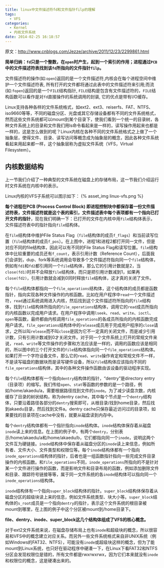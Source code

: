 ```yaml
---
title: linux中文件描述符fd和文件指针filp的理解
tags:
  - VFS
categories:
  - Kernel
  - 内核文件系统
date: 2014-02-25 16:18:57
---
```


原文：<http://www.cnblogs.com/Jezze/archive/2011/12/23/2299861.html>

**简单归纳：`fd`只是一个整数，在`open`时产生，起到一个索引的作用；进程通过`PCB`中的文件描述符表找到该`fd`所指向的文件指针`filp`。**

文件描述符的操作(如:`open`)返回的是一个文件描述符,内核会在每个进程空间中维护一个文件描述符表, 所有打开的文件都将通过此表中的文件描述符来引用;而流(如:`fopen`)返回的是一个`FILE`结构指针, `FILE`结构是包含有文件描述符的，`FILE`结构函数可以看作是对`fd`直接操作的系统调用的封装, 它的优点是带有I/O缓存。
<!--more-->

Linux支持各种各样的文件系统格式，如ext2、ext3、reiserfs、FAT、NTFS、iso9660等等，不同的磁盘分区、光盘或其它存储设备都有不同的文件系统格式，然而这些文件系统都可以mount到某个目录下，使我们看到一个统一的目录树，各种文件系统上的目录和文件我们用ls命令看起来是一样的，读写操作用起来也都是一样的，这是怎么做到的呢？Linux内核在各种不同的文件系统格式之上做了一个抽象层，使得文件、目录、读写访问等概念成为抽象层的概念，因此各种文件系统看起来用起来都一样，这个抽象层称为虚拟文件系统（VFS，Virtual Filesystem）。

## 内核数据结构

上一节我们介绍了一种典型的文件系统在磁盘上的存储布局，这一节我们介绍运行时文件系统在内核中的表示。

Linux内核的VFS子系统可以图示如下：
{% asset_img linux-vfs.png %}

**每个进程在PCB (Process Control Block) 即进程控制块中都保存着一份文件描述符表，文件描述符就是这个表的索引，文件描述表中每个表项都有一个指向已打开文件的指针**，现在我们明确一下：已打开的文件在内核中用`file`结构体表示，文件描述符表中的指针指向`file`结构体。

在`file`结构体中维护File Status Flag（`file`结构体的成员`f_flags`）和当前读写位置（`file`结构体的成员`f_pos`）。在上图中，进程1和进程2都打开同一文件，但是对应不同的file结构体，因此可以有不同的File Status Flag和读写位置。`file`结构体中比较重要的成员还有`f_count`，表示引用计数（Reference Count），后面我们会讲到，dup、fork等系统调用会导致多个文件描述符指向同一个`file`结构体，例如有`fd1`和`fd2`都引用同一个`file`结构体，那么它的引用计数就是2，当`close(fd1)`时并不会释放`file`结构体，而只是把引用计数减到1，如果再`close(fd2)`，引用计数就会减到0同时释放`file`结构体，这才真的关闭了文件。

每个`file`结构体都指向一个`file_operations`结构体，这个结构体的成员都是函数指针，指向实现各种文件操作的内核函数。比如在用户程序中`read`一个文件描述符，`read`通过系统调用进入内核，然后找到这个文件描述符所指向的`file`结构体，找到`file`结构体所指向的`file_operations`结构体，调用它的`read`成员所指向的内核函数以完成用户请求。在用户程序中调用`lseek`、`read`、`write`、`ioctl`、`open`等函数，最终都由内核调用`file_operations`的各成员所指向的内核函数完成用户请求。`file_operations`结构体中的`release`成员用于完成用户程序的`close`请求，之所以叫`release`而不叫`close`是因为它不一定真的关闭文件，而是减少引用计数，只有引用计数减到0才关闭文件。对于同一个文件系统上打开的常规文件来说，`read`、`write`等文件操作的步骤和方法应该是一样的，调用的函数应该是相同的，所以图中的三个打开文件的`file`结构体指向同一个`file_operations`结构体。如果打开一个字符设备文件，那么它的`read`、`write`操作肯定和常规文件不一样，不是读写磁盘的数据块而是读写硬件设备，所以`file`结构体应该指向不同的`file_operations`结构体，其中的各种文件操作函数由该设备的驱动程序实现。

每个`file`结构体都有一个指向`dentry`结构体的指针，“dentry”是directory entry（目录项）的缩写。我们传给`open`、`stat`等函数的参数的是一个路径，例如/home/akaedu/a，需要根据路径找到文件的`inode`。为了减少读盘次数，内核缓存了目录的树状结构，称为dentry cache，其中每个节点是一个`dentry`结构体，只要沿着路径各部分的`dentry`搜索即可，从根目录/找到home目录，然后找到akaedu目录，然后找到文件a。dentry cache只保存最近访问过的目录项，如果要找的目录项在cache中没有，就要从磁盘读到内存中。

每个`dentry`结构体都有一个指针指向`inode`结构体。`inode`结构体保存着从磁盘`inode`读上来的信息。在上图的例子中，有两个`dentry`，分别表示/home/akaedu/a和/home/akaedu/b，它们都指向同一个`inode`，说明这两个文件互为硬链接。`inode`结构体中保存着从磁盘分区的`inode`读上来信息，例如所有者、文件大小、文件类型和权限位等。每个`inode`结构体都有一个指向`inode_operations`结构体的指针，后者也是一组函数指针指向一些完成文件目录操作的内核函数。和`file_operations`不同，`inode_operations`所指向的不是针对某一个文件进行操作的函数，而是影响文件和目录布局的函数，例如添加删除文件和目录、跟踪符号链接等等，属于同一文件系统的各`inode`结构体可以指向同一个`inode_operations`结构体。

`inode`结构体有一个指向`super_block`结构体的指针。`super_block`结构体保存着从磁盘分区的超级块读上来的信息，例如文件系统类型、块大小等。`super_block`结构体的`s_root`成员是一个指向`dentry`的指针，表示这个文件系统的根目录被mount到哪里，在上图的例子中这个分区被mount到/home目录下。

**file、dentry、inode、super_block这几个结构体组成了VFS的核心概念。**

对于ext2文件系统来说，在磁盘存储布局上也有`inode`和超级块的概念，所以很容易和VFS中的概念建立对应关系。而另外一些文件系统格式来自非UNIX系统（例如Windows的FAT32、NTFS），可能没有`inode`或超级块这样的概念，但为了能mount到Linux系统，也只好在驱动程序中硬凑一下，在Linux下看FAT32和NTFS分区会发现权限位是错的，所有文件都是rwxrwxrwx，因为它们本来就没有`inode`和权限位的概念，这是硬凑出来的。
